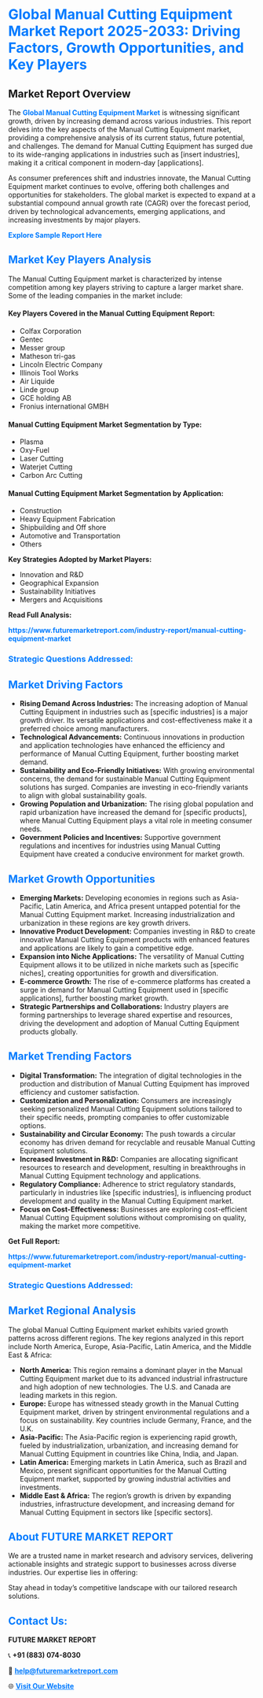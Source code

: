 <h1 style="color: #007BFF;">Global Manual Cutting Equipment Market Report 2025-2033: Driving Factors, Growth Opportunities, and Key Players</h1>

<section id="overview">
<h2>Market Report Overview</h2>
<p>The <a href="https://www.futuremarketreport.com/industry-report/manual-cutting-equipment-market" style="color: #007BFF; text-decoration: none;"><strong>Global Manual Cutting Equipment Market</strong></a> is witnessing significant growth, driven by increasing demand across various industries. This report delves into the key aspects of the Manual Cutting Equipment market, providing a comprehensive analysis of its current status, future potential, and challenges. The demand for Manual Cutting Equipment has surged due to its wide-ranging applications in industries such as [insert industries], making it a critical component in modern-day [applications].</p>
<p>As consumer preferences shift and industries innovate, the Manual Cutting Equipment market continues to evolve, offering both challenges and opportunities for stakeholders. The global market is expected to expand at a substantial compound annual growth rate (CAGR) over the forecast period, driven by technological advancements, emerging applications, and increasing investments by major players.</p>
</section>

<section id="overview">
<p><a href="https://www.futuremarketreport.com/request-sample/reportId=102942" style="color: #007BFF; text-decoration: none;"><strong>Explore Sample Report Here</strong></a></p>
</section>

<section id="key-players">
<h2 style="color: #007BFF;">Market Key Players Analysis</h2>
<p>The Manual Cutting Equipment market is characterized by intense competition among key players striving to capture a larger market share. Some of the leading companies in the market include:</p>
<h4>Key Players Covered in the Manual Cutting Equipment Report:</h4>
<ul><li>Colfax Corporation</li><li>Gentec</li><li>Messer group</li><li>Matheson tri-gas</li><li>Lincoln Electric Company</li><li>Illinois Tool Works</li><li>Air Liquide</li><li>Linde group</li><li>GCE holding AB</li><li>Fronius international GMBH</li></ul>
<h4>Manual Cutting Equipment Market Segmentation by Type:</h4>
<ul><li>Plasma</li><li>Oxy-Fuel</li><li>Laser Cutting</li><li>Waterjet Cutting</li><li>Carbon Arc Cutting</li></ul>

<h4>Manual Cutting Equipment Market Segmentation by Application:</h4>
<ul><li>Construction</li><li>Heavy Equipment Fabrication</li><li>Shipbuilding and Off shore</li><li>Automotive and Transportation</li><li>Others</li></ul>
<p><strong>Key Strategies Adopted by Market Players:</strong></p>
<ul>
<li>Innovation and R&D</li>
<li>Geographical Expansion</li>
<li>Sustainability Initiatives</li>
<li>Mergers and Acquisitions</li>
</ul>
</section>

<section>
<p><strong>Read Full Analysis: </strong></p><a href="https://www.futuremarketreport.com/industry-report/manual-cutting-equipment-market" style="color: #007BFF; text-decoration: none;"><strong>https://www.futuremarketreport.com/industry-report/manual-cutting-equipment-market</strong></a>
<h3 style="color: #007BFF;">Strategic Questions Addressed:</h3>
</section>

<section id="driving-factors">
<h2 style="color: #007BFF;">Market Driving Factors</h2>
<ul>
<li><strong>Rising Demand Across Industries:</strong> The increasing adoption of Manual Cutting Equipment in industries such as [specific industries] is a major growth driver. Its versatile applications and cost-effectiveness make it a preferred choice among manufacturers.</li>
<li><strong>Technological Advancements:</strong> Continuous innovations in production and application technologies have enhanced the efficiency and performance of Manual Cutting Equipment, further boosting market demand.</li>
<li><strong>Sustainability and Eco-Friendly Initiatives:</strong> With growing environmental concerns, the demand for sustainable Manual Cutting Equipment solutions has surged. Companies are investing in eco-friendly variants to align with global sustainability goals.</li>
<li><strong>Growing Population and Urbanization:</strong> The rising global population and rapid urbanization have increased the demand for [specific products], where Manual Cutting Equipment plays a vital role in meeting consumer needs.</li>
<li><strong>Government Policies and Incentives:</strong> Supportive government regulations and incentives for industries using Manual Cutting Equipment have created a conducive environment for market growth.</li>
</ul>
</section>

<section id="growth-opportunities">
<h2 style="color: #007BFF;">Market Growth Opportunities</h2>
<ul>
<li><strong>Emerging Markets:</strong> Developing economies in regions such as Asia-Pacific, Latin America, and Africa present untapped potential for the Manual Cutting Equipment market. Increasing industrialization and urbanization in these regions are key growth drivers.</li>
<li><strong>Innovative Product Development:</strong> Companies investing in R&D to create innovative Manual Cutting Equipment products with enhanced features and applications are likely to gain a competitive edge.</li>
<li><strong>Expansion into Niche Applications:</strong> The versatility of Manual Cutting Equipment allows it to be utilized in niche markets such as [specific niches], creating opportunities for growth and diversification.</li>
<li><strong>E-commerce Growth:</strong> The rise of e-commerce platforms has created a surge in demand for Manual Cutting Equipment used in [specific applications], further boosting market growth.</li>
<li><strong>Strategic Partnerships and Collaborations:</strong> Industry players are forming partnerships to leverage shared expertise and resources, driving the development and adoption of Manual Cutting Equipment products globally.</li>
</ul>
</section>

<section id="trending-factors">
<h2 style="color: #007BFF;">Market Trending Factors</h2>
<ul>
<li><strong>Digital Transformation:</strong> The integration of digital technologies in the production and distribution of Manual Cutting Equipment has improved efficiency and customer satisfaction.</li>
<li><strong>Customization and Personalization:</strong> Consumers are increasingly seeking personalized Manual Cutting Equipment solutions tailored to their specific needs, prompting companies to offer customizable options.</li>
<li><strong>Sustainability and Circular Economy:</strong> The push towards a circular economy has driven demand for recyclable and reusable Manual Cutting Equipment solutions.</li>
<li><strong>Increased Investment in R&D:</strong> Companies are allocating significant resources to research and development, resulting in breakthroughs in Manual Cutting Equipment technology and applications.</li>
<li><strong>Regulatory Compliance:</strong> Adherence to strict regulatory standards, particularly in industries like [specific industries], is influencing product development and quality in the Manual Cutting Equipment market.</li>
<li><strong>Focus on Cost-Effectiveness:</strong> Businesses are exploring cost-efficient Manual Cutting Equipment solutions without compromising on quality, making the market more competitive.</li>
</ul>
</section>

<section>
<p><strong>Get Full Report: </strong></p><a href="https://www.futuremarketreport.com/industry-report/manual-cutting-equipment-market" style="color: #007BFF; text-decoration: none;"><strong>https://www.futuremarketreport.com/industry-report/manual-cutting-equipment-market</strong></a>
<h3 style="color: #007BFF;">Strategic Questions Addressed:</h3>
</section>


<section id="regional-analysis">
<h2 style="color: #007BFF;">Market Regional Analysis</h2>
<p>The global Manual Cutting Equipment market exhibits varied growth patterns across different regions. The key regions analyzed in this report include North America, Europe, Asia-Pacific, Latin America, and the Middle East & Africa:</p>
<ul>
<li><strong>North America:</strong> This region remains a dominant player in the Manual Cutting Equipment market due to its advanced industrial infrastructure and high adoption of new technologies. The U.S. and Canada are leading markets in this region.</li>
<li><strong>Europe:</strong> Europe has witnessed steady growth in the Manual Cutting Equipment market, driven by stringent environmental regulations and a focus on sustainability. Key countries include Germany, France, and the U.K.</li>
<li><strong>Asia-Pacific:</strong> The Asia-Pacific region is experiencing rapid growth, fueled by industrialization, urbanization, and increasing demand for Manual Cutting Equipment in countries like China, India, and Japan.</li>
<li><strong>Latin America:</strong> Emerging markets in Latin America, such as Brazil and Mexico, present significant opportunities for the Manual Cutting Equipment market, supported by growing industrial activities and investments.</li>
<li><strong>Middle East & Africa:</strong> The region’s growth is driven by expanding industries, infrastructure development, and increasing demand for Manual Cutting Equipment in sectors like [specific sectors].</li>
</ul>
</section>

<footer>
<h2 style="color: #007BFF;">About FUTURE MARKET REPORT</h2>
<p>We are a trusted name in market research and advisory services, delivering actionable insights and strategic support to businesses across diverse industries. Our expertise lies in offering:</p>

<p>Stay ahead in today’s competitive landscape with our tailored research solutions.</p>

<h2 style="color: #007BFF;">Contact Us:</h2>
<p><strong>FUTURE MARKET REPORT</strong></p>
<p>📞 <strong>+91 (883) 074-8030</strong></p>
<p>📧 <strong><a href="mailto:help@futuremarketreport.com" style="color: #007BFF;">help@futuremarketreport.com</a></strong></p>
<p>🌐 <strong><a href="https://www.futuremarketreport.com/" style="color: #007BFF;">Visit Our Website</a></strong></p>
</footer>